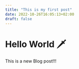 ```yaml
---
title: "This is my first post"
date: 2022-10-26T16:05:13+02:00
draft: false
---
```

# Hello World 🗡 

This is a new Blog post!!!
